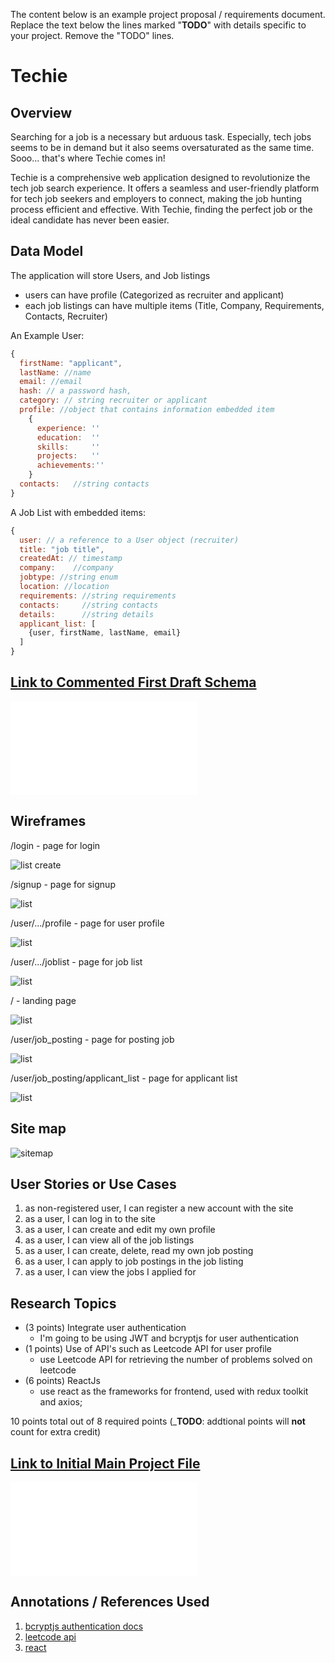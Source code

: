 The content below is an example project proposal / requirements document. Replace the text below the lines marked "__TODO__" with details specific to your project. Remove the "TODO" lines.

# Techie

## Overview

Searching for a job is a necessary but arduous task. Especially, tech jobs seems to be in demand but it also seems oversaturated as the same time. Sooo... that's where Techie comes in! 

Techie is a comprehensive web application designed to revolutionize the tech job search experience. It offers a seamless and user-friendly platform for tech job seekers and employers to connect, making the job hunting process efficient and effective. With Techie, finding the perfect job or the ideal candidate has never been easier.

## Data Model
The application will store Users, and Job listings

* users can have profile (Categorized as recruiter and applicant)
* each job listings can have multiple items (Title, Company, Requirements, Contacts, Recruiter)

An Example User:

```javascript
{
  firstName: "applicant",
  lastName: //name
  email: //email
  hash: // a password hash,
  category: // string recruiter or applicant
  profile: //object that contains information embedded item
    {
      experience: ''
      education:  ''
      skills:     ''
      projects:   ''
      achievements:''
    }
  contacts:   //string contacts
}
```

A Job List with embedded items:

```javascript
{
  user: // a reference to a User object (recruiter)
  title: "job title",
  createdAt: // timestamp
  company:    //company
  jobtype: //string enum
  location: //location
  requirements: //string requirements
  contacts:     //string contacts
  details:      //string details
  applicant_list: [
    {user, firstName, lastName, email}
  ]
}
```


## [Link to Commented First Draft Schema](db.mjs) 

![db schema](/db.mjs)
## Wireframes

/login - page for login

![list create](documentation/login_page.png)

/signup - page for signup

![list](documentation/sign_up.png)

/user/.../profile - page for user profile

![list](documentation/profile.png)

/user/.../joblist - page for job list

![list](documentation/job_list.png)

/ - landing page

![list](documentation/landin_page.png)

/user/job_posting - page for posting job

![list](documentation/job_posting.png)

/user/job_posting/applicant_list - page for applicant list

![list](documentation/appplicant_list.png)


## Site map

![sitemap](documentation/sitemap.png)
## User Stories or Use Cases

1. as non-registered user, I can register a new account with the site
2. as a user, I can log in to the site
3. as a user, I can create and edit my own profile
4. as a user, I can view all of the job listings
5. as a user, I can create, delete, read my own job posting
6. as a user, I can apply to job postings in the job listing
7. as a user, I can view the jobs I applied for


## Research Topics

* (3 points) Integrate user authentication
    * I'm going to be using JWT and bcryptjs for user authentication
* (1 points) Use of API's such as Leetcode API for user profile
    * use Leetcode API for retrieving the number of problems solved on leetcode
* (6 points) ReactJs 
    * use react as the frameworks for frontend, used with redux toolkit and axios;

10 points total out of 8 required points (___TODO__: addtional points will __not__ count for extra credit)


## [Link to Initial Main Project File](app.mjs) 

![app.mjs](/app.mjs)

## Annotations / References Used

1. [bcryptjs authentication docs](https://github.com/dcodeIO/bcrypt.js) 
2. [leetcode api](https://leetcode-api-faisalshohag.vercel.app/) 
3. [react](https://legacy.reactjs.org/docs/getting-started.html)
